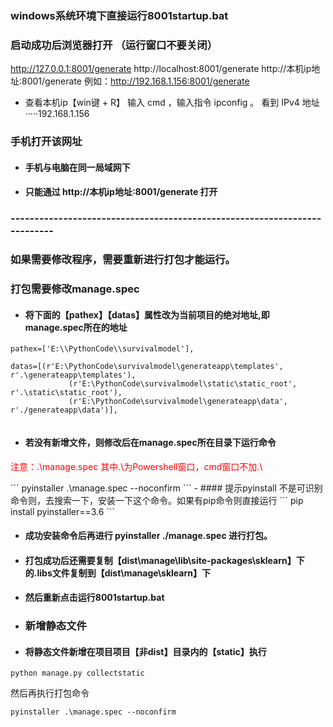
### windows系统环境下直接运行8001startup.bat
### 启动成功后浏览器打开 （运行窗口不要关闭）
http://127.0.0.1:8001/generate
http://localhost:8001/generate
http://本机ip地址:8001/generate 例如：http://192.168.1.156:8001/generate
-  查看本机ip【win键 + R】 输入 cmd ，输入指令 ipconfig 。
   看到 IPv4 地址·····192.168.1.156
### 手机打开该网址
- #### 手机与电脑在同一局域网下
- #### 只能通过 http://本机ip地址:8001/generate 打开
### --------------------------------------------------------------------------
### 如果需要修改程序，需要重新进行打包才能运行。

### 打包需要修改manage.spec
- #### 将下面的【pathex】【datas】属性改为当前项目的绝对地址,即manage.spec所在的地址
```
pathex=['E:\\PythonCode\\survivalmodel'], 

datas=[(r'E:\PythonCode\survivalmodel\generateapp\templates', r'.\generateapp\templates'),
             (r'E:\PythonCode\survivalmodel\static\static_root', r'.\static\static_root'),
             (r'E:\PythonCode\survivalmodel\generateapp\data', r'./generateapp\data')],
             
```
- #### 若没有新增文件，则修改后在manage.spec所在目录下运行命令
<p style="color: red">注意：.\manage.spec 其中.\为Powershell窗口，cmd窗口不加.\ </p>
```
pyinstaller .\manage.spec --noconfirm
```
- #### 提示pyinstall 不是可识别命令则，去搜索一下，安装一下这个命令。如果有pip命令则直接运行
```
pip install pyinstaller==3.6
```

- #### 成功安装命令后再进行 pyinstaller ./manage.spec 进行打包。
- #### 打包成功后还需要复制【dist\manage\lib\site-packages\sklearn】下的.libs文件复制到【dist\manage\sklearn】下

- #### 然后重新点击运行8001startup.bat

- ### 新增静态文件
- #### 将静态文件新增在项目项目【非dist】目录内的【static】执行
```
python manage.py collectstatic
```
然后再执行打包命令
```
pyinstaller .\manage.spec --noconfirm
```


